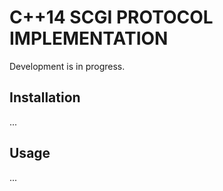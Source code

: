 C++14 SCGI PROTOCOL IMPLEMENTATION
==================================
Development is in progress.

## Installation

...

## Usage

...
